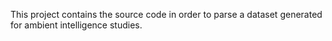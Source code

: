 This project contains the source code in order to parse a dataset generated for ambient intelligence studies.